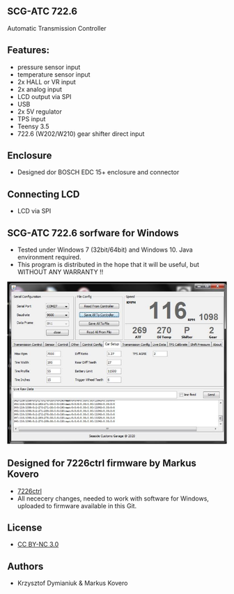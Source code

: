 ## SCG-ATC 722.6

Automatic Transmission Controller

## Features:
* pressure sensor input
* temperature sensor input
* 2x HALL or VR input
* 2x analog input
* LCD output via SPI
* USB
* 2x 5V regulator
* TPS input
* Teensy 3.5
* 722.6 (W202/W210) gear shifter direct input

## Enclosure
* Designed dor BOSCH EDC 15+ enclosure and connector

## Connecting LCD
* LCD via SPI

## SCG-ATC 722.6 sorfware for Windows
* Tested under Windows 7 (32bit/64bit) and Windows 10. Java environment required.
* This program is distributed in the hope that it will be useful, but WITHOUT ANY WARRANTY !!

![Software](soft_pc.jpg?raw=true "Software")

## Designed for 7226ctrl firmware by Markus Kovero
* [7226ctrl](https://github.com/mkovero/7226ctrl)
* All nececery changes, needed to work with software for Windows, uploaded to firmware available in this Git. 

## License
* [CC BY-NC 3.0](https://creativecommons.org/licenses/by-nc/3.0/)

## Authors
* Krzysztof Dymianiuk & Markus Kovero
